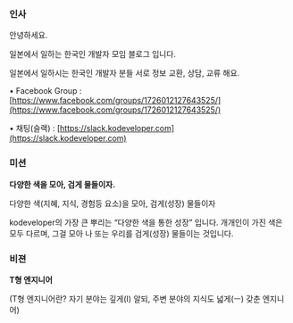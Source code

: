 ### 인사

안녕하세요.

일본에서 일하는 한국인 개발자 모임 블로그 입니다.

일본에서 일하시는 한국인 개발자 분들 서로 정보 교환, 상담, 교류 해요.

• Facebook Group : [https://www.facebook.com/groups/1726012127643525/](https://www.facebook.com/groups/1726012127643525/)

• 채팅(슬랙) : [https://slack.kodeveloper.com](https://slack.kodeveloper.com)


### 미션

**다양한 색을 모아, 검게 물들이자.**

다양한 색(지혜, 지식, 경험등 요소)을 모아, 검게(성장) 물들이자

kodeveloper의 가장 큰 뿌리는 “다양한 색을 통한 성장” 입니다.
개개인이 가진 색은 모두 다르며, 그걸 모아 나 또는 우리를 검게(성장) 물들이는 것입니다.

### 비젼

**T형 엔지니어**

(T형 엔지니어란? 자기 분야는 깊게(I) 알되, 주변 분야의 지식도 넓게(ㅡ) 갖춘 엔지니어)
